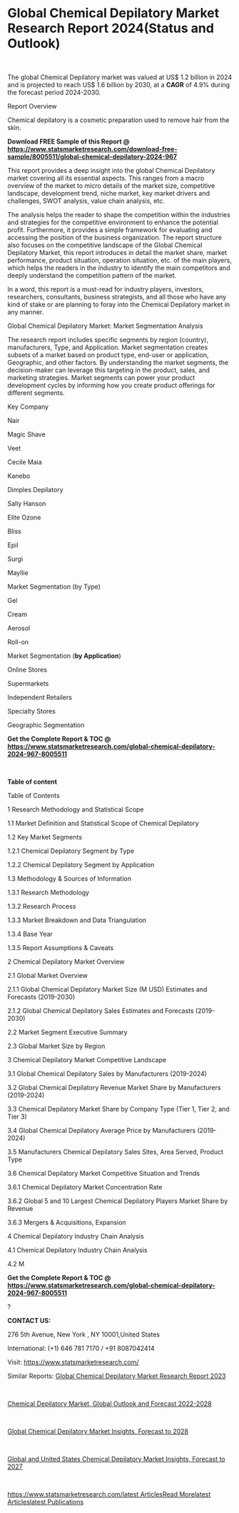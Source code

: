 <h1>Global Chemical Depilatory Market Research Report 2024(Status and Outlook)</h1><br/><p>The global Chemical Depilatory market was valued at US$ 1.2 billion in 2024 and is projected to reach US$ 1.6 billion by 2030, at a <strong>CAGR</strong> of 4.9% during the forecast period 2024-2030.</p>
 
 
 
 <p>Report Overview</p>
 
 
 
 <p>Chemical depilatory is a cosmetic preparation used to remove hair from the skin.</p>
 
 
 
 <p><strong>Download FREE Sample of this Report @ <a href="https://www.statsmarketresearch.com/download-free-sample/8005511/global-chemical-depilatory-2024-967">https://www.statsmarketresearch.com/download-free-sample/8005511/global-chemical-depilatory-2024-967</a></strong></p>
 
 
 
 <p>This report provides a deep insight into the global Chemical Depilatory market covering all its essential aspects. This ranges from a macro overview of the market to micro details of the market size, competitive landscape, development trend, niche market, key market drivers and challenges, SWOT analysis, value chain analysis, etc.</p>
 
 
 
 <p>The analysis helps the reader to shape the competition within the industries and strategies for the competitive environment to enhance the potential profit. Furthermore, it provides a simple framework for evaluating and accessing the position of the business organization. The report structure also focuses on the competitive landscape of the Global Chemical Depilatory Market, this report introduces in detail the market share, market performance, product situation, operation situation, etc. of the main players, which helps the readers in the industry to identify the main competitors and deeply understand the competition pattern of the market.</p>
 
 
 
 <p>In a word, this report is a must-read for industry players, investors, researchers, consultants, business strategists, and all those who have any kind of stake or are planning to foray into the Chemical Depilatory market in any manner.</p>
 
 
 
 <p>Global Chemical Depilatory Market: Market Segmentation Analysis</p>
 
 
 
 <p>The research report includes specific segments by region (country), manufacturers, Type, and Application. Market segmentation creates subsets of a market based on product type, end-user or application, Geographic, and other factors. By understanding the market segments, the decision-maker can leverage this targeting in the product, sales, and marketing strategies. Market segments can power your product development cycles by informing how you create product offerings for different segments.</p>
 
 
 
 <p>Key Company</p>
 
 
 
 <p>Nair</p>
 
 
 
 <p>Magic Shave</p>
 
 
 
 <p>Veet</p>
 
 
 
 <p>Cecile Maia</p>
 
 
 
 <p>Kanebo</p>
 
 
 
 <p>Dimples Depilatory</p>
 
 
 
 <p>Sally Hanson</p>
 
 
 
 <p>Elite Ozone</p>
 
 
 
 <p>Bliss</p>
 
 
 
 <p>Epil</p>
 
 
 
 <p>Surgi</p>
 
 
 
 <p>Mayllie</p>
 
 
 
 <p>Market Segmentation (by Type)</p>
 
 
 
 <p>Gel</p>
 
 
 
 <p>Cream</p>
 
 
 
 <p>Aerosol</p>
 
 
 
 <p>Roll-on</p>
 
 
 
 <p>Market Segmentation (<strong>by Application</strong>)</p>
 
 
 
 <p>Online Stores</p>
 
 
 
 <p>Supermarkets</p>
 
 
 
 <p>Independent Retailers</p>
 
 
 
 <p>Specialty Stores</p>
 
 
 
 <p>Geographic Segmentation</p>
 
 
 
 <div><b>Get the Complete Report & TOC @ <a href="https://www.statsmarketresearch.com/global-chemical-depilatory-2024-967-8005511">https://www.statsmarketresearch.com/global-chemical-depilatory-2024-967-8005511</a></b></div>
 
 
 
 <p><br />
 
 <b>Table of content</b></p>
 
 
 
 <p>Table of Contents<br />
 
 1 Research Methodology and Statistical Scope<br />
 
 1.1 Market Definition and Statistical Scope of Chemical Depilatory<br />
 
 1.2 Key Market Segments<br />
 
 1.2.1 Chemical Depilatory Segment by Type<br />
 
 1.2.2 Chemical Depilatory Segment by Application<br />
 
 1.3 Methodology & Sources of Information<br />
 
 1.3.1 Research Methodology<br />
 
 1.3.2 Research Process<br />
 
 1.3.3 Market Breakdown and Data Triangulation<br />
 
 1.3.4 Base Year<br />
 
 1.3.5 Report Assumptions & Caveats<br />
 
 2 Chemical Depilatory Market Overview<br />
 
 2.1 Global Market Overview<br />
 
 2.1.1 Global Chemical Depilatory Market Size (M USD) Estimates and Forecasts (2019-2030)<br />
 
 2.1.2 Global Chemical Depilatory Sales Estimates and Forecasts (2019-2030)<br />
 
 2.2 Market Segment Executive Summary<br />
 
 2.3 Global Market Size by Region<br />
 
 3 Chemical Depilatory Market Competitive Landscape<br />
 
 3.1 Global Chemical Depilatory Sales by Manufacturers (2019-2024)<br />
 
 3.2 Global Chemical Depilatory Revenue Market Share by Manufacturers (2019-2024)<br />
 
 3.3 Chemical Depilatory Market Share by Company Type (Tier 1, Tier 2, and Tier 3)<br />
 
 3.4 Global Chemical Depilatory Average Price by Manufacturers (2019-2024)<br />
 
 3.5 Manufacturers Chemical Depilatory Sales Sites, Area Served, Product Type<br />
 
 3.6 Chemical Depilatory Market Competitive Situation and Trends<br />
 
 3.6.1 Chemical Depilatory Market Concentration Rate<br />
 
 3.6.2 Global 5 and 10 Largest Chemical Depilatory Players Market Share by Revenue<br />
 
 3.6.3 Mergers & Acquisitions, Expansion<br />
 
 4 Chemical Depilatory Industry Chain Analysis<br />
 
 4.1 Chemical Depilatory Industry Chain Analysis<br />
 
 4.2 M</p>
 
 
 
 <div><b>Get the Complete Report & TOC @ <a href="https://www.statsmarketresearch.com/global-chemical-depilatory-2024-967-8005511">https://www.statsmarketresearch.com/global-chemical-depilatory-2024-967-8005511</a></b></div>
 
 
 
 <p>? </p>
 
 
 
 <p><b>CONTACT US:</b><br />
 
 276 5th Avenue, New York , NY 10001,United States<br />
 
 International: (+1) 646 781 7170 / +91 8087042414<br />
 
 Visit: <a href="https://www.statsmarketresearch.com/">https://www.statsmarketresearch.com/</a><br />
 
 Similar Reports: <a href="https://www.statsmarketresearch.com/global-chemical-depilatory-2024-967-8005511">Global Chemical Depilatory Market Research Report 2023</a><br />
 
 <br />
 
 <a href="https://www.statsmarketresearch.com/global-chemical-depilatory-2024-967-8005511">Chemical Depilatory Market, Global Outlook and Forecast 2022-2028</a><br />
 
 <br />
 
 <a href="https://www.statsmarketresearch.com/global-chemical-depilatory-2024-967-8005511">Global Chemical Depilatory Market Insights, Forecast to 2028</a><br />
 
 <br />
 
 <a href="https://www.statsmarketresearch.com/global-chemical-depilatory-2024-967-8005511">Global and United States Chemical Depilatory Market Insights, Forecast to 2027</a><br />
 
 <br />
 
 <a href="https://gyeongbokgung.com">https://www.statsmarketresearch.com/</a><a href="https://hallyeomaritime.com">latest Articles</a><a href="https://jingwansa.com">Read More</a><a href="https://nguoiviet.jp/">latest Articles</a><a href="https://www.intelmarketresearch.com/">latest Publications</a></p>